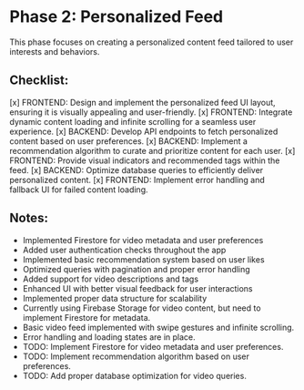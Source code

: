 # Phase 2: Personalized Feed

This phase focuses on creating a personalized content feed tailored to user interests and behaviors.

## Checklist:

[x] FRONTEND: Design and implement the personalized feed UI layout, ensuring it is visually appealing and user-friendly.
[x] FRONTEND: Integrate dynamic content loading and infinite scrolling for a seamless user experience.
[x] BACKEND: Develop API endpoints to fetch personalized content based on user preferences.
[x] BACKEND: Implement a recommendation algorithm to curate and prioritize content for each user.
[x] FRONTEND: Provide visual indicators and recommended tags within the feed.
[x] BACKEND: Optimize database queries to efficiently deliver personalized content.
[x] FRONTEND: Implement error handling and fallback UI for failed content loading.

## Notes:
- Implemented Firestore for video metadata and user preferences
- Added user authentication checks throughout the app
- Implemented basic recommendation system based on user likes
- Optimized queries with pagination and proper error handling
- Added support for video descriptions and tags
- Enhanced UI with better visual feedback for user interactions
- Implemented proper data structure for scalability
- Currently using Firebase Storage for video content, but need to implement Firestore for metadata.
- Basic video feed implemented with swipe gestures and infinite scrolling.
- Error handling and loading states are in place.
- TODO: Implement Firestore for video metadata and user preferences.
- TODO: Implement recommendation algorithm based on user preferences.
- TODO: Add proper database optimization for video queries. 